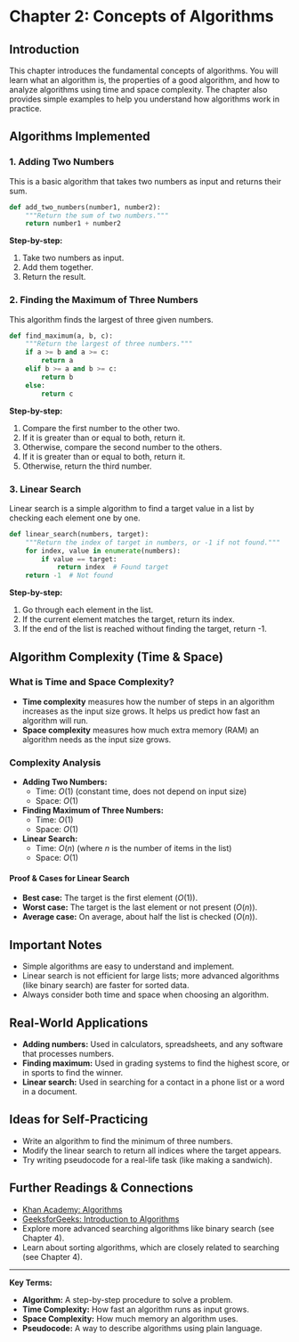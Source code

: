 # Chapter 2: Concepts of Algorithms

## Introduction
This chapter introduces the fundamental concepts of algorithms. You will learn what an algorithm is, the properties of a good algorithm, and how to analyze algorithms using time and space complexity. The chapter also provides simple examples to help you understand how algorithms work in practice.

## Algorithms Implemented

### 1. Adding Two Numbers
This is a basic algorithm that takes two numbers as input and returns their sum.

```python
def add_two_numbers(number1, number2):
    """Return the sum of two numbers."""
    return number1 + number2
```

**Step-by-step:**
1. Take two numbers as input.
2. Add them together.
3. Return the result.

### 2. Finding the Maximum of Three Numbers
This algorithm finds the largest of three given numbers.

```python
def find_maximum(a, b, c):
    """Return the largest of three numbers."""
    if a >= b and a >= c:
        return a
    elif b >= a and b >= c:
        return b
    else:
        return c
```

**Step-by-step:**
1. Compare the first number to the other two.
2. If it is greater than or equal to both, return it.
3. Otherwise, compare the second number to the others.
4. If it is greater than or equal to both, return it.
5. Otherwise, return the third number.

### 3. Linear Search
Linear search is a simple algorithm to find a target value in a list by checking each element one by one.

```python
def linear_search(numbers, target):
    """Return the index of target in numbers, or -1 if not found."""
    for index, value in enumerate(numbers):
        if value == target:
            return index  # Found target
    return -1  # Not found
```

**Step-by-step:**
1. Go through each element in the list.
2. If the current element matches the target, return its index.
3. If the end of the list is reached without finding the target, return -1.

## Algorithm Complexity (Time & Space)

### What is Time and Space Complexity?
- **Time complexity** measures how the number of steps in an algorithm increases as the input size grows. It helps us predict how fast an algorithm will run.
- **Space complexity** measures how much extra memory (RAM) an algorithm needs as the input size grows.

### Complexity Analysis
- **Adding Two Numbers:**
  - Time: $O(1)$ (constant time, does not depend on input size)
  - Space: $O(1)$
- **Finding Maximum of Three Numbers:**
  - Time: $O(1)$
  - Space: $O(1)$
- **Linear Search:**
  - Time: $O(n)$ (where $n$ is the number of items in the list)
  - Space: $O(1)$

#### Proof & Cases for Linear Search
- **Best case:** The target is the first element ($O(1)$).
- **Worst case:** The target is the last element or not present ($O(n)$).
- **Average case:** On average, about half the list is checked ($O(n)$).

## Important Notes
- Simple algorithms are easy to understand and implement.
- Linear search is not efficient for large lists; more advanced algorithms (like binary search) are faster for sorted data.
- Always consider both time and space when choosing an algorithm.

## Real-World Applications
- **Adding numbers:** Used in calculators, spreadsheets, and any software that processes numbers.
- **Finding maximum:** Used in grading systems to find the highest score, or in sports to find the winner.
- **Linear search:** Used in searching for a contact in a phone list or a word in a document.

## Ideas for Self-Practicing
- Write an algorithm to find the minimum of three numbers.
- Modify the linear search to return all indices where the target appears.
- Try writing pseudocode for a real-life task (like making a sandwich).

## Further Readings & Connections
- [Khan Academy: Algorithms](https://www.khanacademy.org/computing/computer-science/algorithms)
- [GeeksforGeeks: Introduction to Algorithms](https://www.geeksforgeeks.org/fundamentals-of-algorithms/)
- Explore more advanced searching algorithms like binary search (see Chapter 4).
- Learn about sorting algorithms, which are closely related to searching (see Chapter 4).

---
**Key Terms:**
- **Algorithm:** A step-by-step procedure to solve a problem.
- **Time Complexity:** How fast an algorithm runs as input grows.
- **Space Complexity:** How much memory an algorithm uses.
- **Pseudocode:** A way to describe algorithms using plain language. 